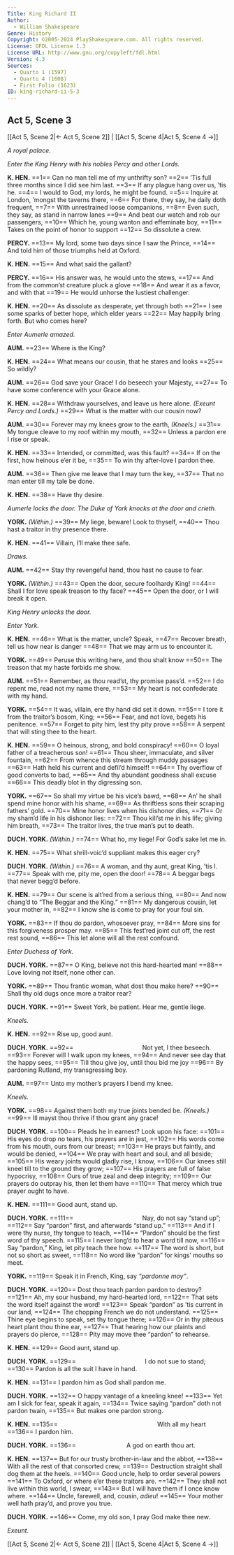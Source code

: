 ```yaml
---
Title: King Richard II
Author: 
  - William Shakespeare
Genre: History
Copyright: ©2005-2024 PlayShakespeare.com. All rights reserved.
License: GFDL License 1.3
License URL: http://www.gnu.org/copyleft/fdl.html
Version: 4.3
Sources:
  - Quarto 1 (1597)
  - Quarto 4 (1608)
  - First Folio (1623)
ID: king-richard-ii-5-3
---
```


## Act 5, Scene 3
[[Act 5, Scene 2|← Act 5, Scene 2]] | [[Act 5, Scene 4|Act 5, Scene 4 →]]

*A royal palace.*

*Enter the King Henry with his nobles Percy and other Lords.*

**K. HEN.**
==1== Can no man tell me of my unthrifty son?
==2== ’Tis full three months since I did see him last.
==3== If any plague hang over us, ’tis he.
==4== I would to God, my lords, he might be found.
==5== Inquire at London, ’mongst the taverns there,
==6== For there, they say, he daily doth frequent,
==7== With unrestrained loose companions,
==8== Even such, they say, as stand in narrow lanes
==9== And beat our watch and rob our passengers,
==10== Which he, young wanton and effeminate boy,
==11== Takes on the point of honor to support
==12== So dissolute a crew.

**PERCY.**
==13== My lord, some two days since I saw the Prince,
==14== And told him of those triumphs held at Oxford.

**K. HEN.**
==15== And what said the gallant?

**PERCY.**
==16== His answer was, he would unto the stews,
==17== And from the common’st creature pluck a glove
==18== And wear it as a favor, and with that
==19== He would unhorse the lustiest challenger.

**K. HEN.**
==20== As dissolute as desperate, yet through both
==21== I see some sparks of better hope, which elder years
==22== May happily bring forth. But who comes here?

*Enter Aumerle amazed.*

**AUM.**
==23== Where is the King?

**K. HEN.**
==24== What means our cousin, that he stares and looks
==25== So wildly?

**AUM.**
==26== God save your Grace! I do beseech your Majesty,
==27== To have some conference with your Grace alone.

**K. HEN.**
==28== Withdraw yourselves, and leave us here alone.
*(Exeunt Percy and Lords.)*
==29== What is the matter with our cousin now?

**AUM.**
==30== Forever may my knees grow to the earth,
*(Kneels.)*
==31== My tongue cleave to my roof within my mouth,
==32== Unless a pardon ere I rise or speak.

**K. HEN.**
==33== Intended, or committed, was this fault?
==34== If on the first, how heinous e’er it be,
==35== To win thy after-love I pardon thee.

**AUM.**
==36== Then give me leave that I may turn the key,
==37== That no man enter till my tale be done.

**K. HEN.**
==38== Have thy desire.

*Aumerle locks the door. The Duke of York knocks at the door and crieth.*

**YORK.**
*(Within.)*
==39== My liege, beware! Look to thyself,
==40== Thou hast a traitor in thy presence there.

**K. HEN.**
==41== Villain, I’ll make thee safe.

*Draws.*

**AUM.**
==42== Stay thy revengeful hand, thou hast no cause to fear.

**YORK.**
*(Within.)*
==43== Open the door, secure foolhardy King!
==44== Shall I for love speak treason to thy face?
==45== Open the door, or I will break it open.

*King Henry unlocks the door.*

*Enter York.*

**K. HEN.**
==46== What is the matter, uncle? Speak,
==47== Recover breath, tell us how near is danger
==48== That we may arm us to encounter it.

**YORK.**
==49== Peruse this writing here, and thou shalt know
==50== The treason that my haste forbids me show.

**AUM.**
==51== Remember, as thou read’st, thy promise pass’d.
==52== I do repent me, read not my name there,
==53== My heart is not confederate with my hand.

**YORK.**
==54== It was, villain, ere thy hand did set it down.
==55== I tore it from the traitor’s bosom, King;
==56== Fear, and not love, begets his penitence.
==57== Forget to pity him, lest thy pity prove
==58== A serpent that will sting thee to the heart.

**K. HEN.**
==59== O heinous, strong, and bold conspiracy!
==60== O loyal father of a treacherous son!
==61== Thou sheer, immaculate, and silver fountain,
==62== From whence this stream through muddy passages
==63== Hath held his current and defil’d himself!
==64== Thy overflow of good converts to bad,
==65== And thy abundant goodness shall excuse
==66== This deadly blot in thy digressing son.

**YORK.**
==67== So shall my virtue be his vice’s bawd,
==68== An’ he shall spend mine honor with his shame,
==69== As thriftless sons their scraping fathers’ gold.
==70== Mine honor lives when his dishonor dies,
==71== Or my sham’d life in his dishonor lies:
==72== Thou kill’st me in his life; giving him breath,
==73== The traitor lives, the true man’s put to death.

**DUCH. YORK.**
*(Within.)*
==74== What ho, my liege! For God’s sake let me in.

**K. HEN.**
==75== What shrill-voic’d suppliant makes this eager cry?

**DUCH. YORK.**
*(Within.)*
==76== A woman, and thy aunt, great King, ’tis I.
==77== Speak with me, pity me, open the door!
==78== A beggar begs that never begg’d before.

**K. HEN.**
==79== Our scene is alt’red from a serious thing,
==80== And now chang’d to “The Beggar and the King.”
==81== My dangerous cousin, let your mother in,
==82== I know she is come to pray for your foul sin.

**YORK.**
==83== If thou do pardon, whosoever pray,
==84== More sins for this forgiveness prosper may.
==85== This fest’red joint cut off, the rest rest sound,
==86== This let alone will all the rest confound.

*Enter Duchess of York.*

**DUCH. YORK.**
==87== O King, believe not this hard-hearted man!
==88== Love loving not itself, none other can.

**YORK.**
==89== Thou frantic woman, what dost thou make here?
==90== Shall thy old dugs once more a traitor rear?

**DUCH. YORK.**
==91== Sweet York, be patient. Hear me, gentle liege.

*Kneels.*

**K. HEN.**
==92== Rise up, good aunt.

**DUCH. YORK.**
==92==            Not yet, I thee beseech.
==93== Forever will I walk upon my knees,
==94== And never see day that the happy sees,
==95== Till thou give joy, until thou bid me joy
==96== By pardoning Rutland, my transgressing boy.

**AUM.**
==97== Unto my mother’s prayers I bend my knee.

*Kneels.*

**YORK.**
==98== Against them both my true joints bended be.
*(Kneels.)*
==99== Ill mayst thou thrive if thou grant any grace!

**DUCH. YORK.**
==100== Pleads he in earnest? Look upon his face:
==101== His eyes do drop no tears, his prayers are in jest,
==102== His words come from his mouth, ours from our breast;
==103== He prays but faintly, and would be denied,
==104== We pray with heart and soul, and all beside;
==105== His weary joints would gladly rise, I know,
==106== Our knees still kneel till to the ground they grow;
==107== His prayers are full of false hypocrisy,
==108== Ours of true zeal and deep integrity;
==109== Our prayers do outpray his, then let them have
==110== That mercy which true prayer ought to have.

**K. HEN.**
==111== Good aunt, stand up.

**DUCH. YORK.**
==111==            Nay, do not say “stand up”;
==112== Say “pardon” first, and afterwards “stand up.”
==113== And if I were thy nurse, thy tongue to teach,
==114== “Pardon” should be the first word of thy speech.
==115== I never long’d to hear a word till now,
==116== Say “pardon,” King, let pity teach thee how.
==117== The word is short, but not so short as sweet,
==118== No word like “pardon” for kings’ mouths so meet.

**YORK.**
==119== Speak it in French, King, say *“pardonne moy”*.

**DUCH. YORK.**
==120== Dost thou teach pardon pardon to destroy?
==121== Ah, my sour husband, my hard-hearted lord,
==122== That sets the word itself against the word!
==123== Speak “pardon” as ’tis current in our land,
==124== The chopping French we do not understand.
==125== Thine eye begins to speak, set thy tongue there;
==126== Or in thy piteous heart plant thou thine ear,
==127== That hearing how our plaints and prayers do pierce,
==128== Pity may move thee “pardon” to rehearse.

**K. HEN.**
==129== Good aunt, stand up.

**DUCH. YORK.**
==129==            I do not sue to stand;
==130== Pardon is all the suit I have in hand.

**K. HEN.**
==131== I pardon him as God shall pardon me.

**DUCH. YORK.**
==132== O happy vantage of a kneeling knee!
==133== Yet am I sick for fear, speak it again,
==134== Twice saying “pardon” doth not pardon twain,
==135== But makes one pardon strong.

**K. HEN.**
==135==                 With all my heart
==136== I pardon him.

**DUCH. YORK.**
==136==         A god on earth thou art.

**K. HEN.**
==137== But for our trusty brother-in-law and the abbot,
==138== With all the rest of that consorted crew,
==139== Destruction straight shall dog them at the heels.
==140== Good uncle, help to order several powers
==141== To Oxford, or where e’er these traitors are.
==142== They shall not live within this world, I swear,
==143== But I will have them if I once know where.
==144== Uncle, farewell, and, cousin, *adieu*!
==145== Your mother well hath pray’d, and prove you true.

**DUCH. YORK.**
==146== Come, my old son, I pray God make thee new.

*Exeunt.*

[[Act 5, Scene 2|← Act 5, Scene 2]] | [[Act 5, Scene 4|Act 5, Scene 4 →]]